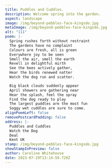 ```yaml
---
title: Puddles and Cuddles.
description: Welcome spring into the garden.
aspect: landscape
image: /img/beyond-pebbles-face-kingsdo.jpg
metaImage: /img/beyond-pebbles-face-kingsdo.jpg
alt: "111"
poem: |-
  Spring rushes forth without restraint
  The gardens have no complaint
  Colours are fresh, all is green
  Everywhere joy to be seen
  Smell the air, smell the earth 
  Revell in delightful mirth
  See the bees actively gather, 
  Hear the birds renewed natter
  Watch the dog run and scatter.

  Big black clouds suddenly appear 
  April showers are gathering near
  Hear the splash, feel the spray
  Find the dog ready to play
  The largest puddles are the most fun
  Soggy wet cuddles are sure to come.
alignPoemLeft: false
removePostcardPadding: false
address: |-
  Puddles and Cuddles
  Watch the Dog
  Deal
  Kent UK
stamp: /img/beyond-pebbles-face-kingsdo.jpg
showStampInPreview: false
author: Caroline Whitehouse
date: 2023-07-29T13:14:59.728Z
---
```

